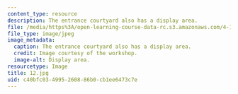 ```yaml
---
content_type: resource
description: The entrance courtyard also has a display area.
file: /media/https%3A/open-learning-course-data-rc.s3.amazonaws.com/4-170-ecuador-workshop-fall-2006/c40bfc034995260886b0cb1ee6473c7e_12.jpg
file_type: image/jpeg
image_metadata:
  caption: The entrance courtyard also has a display area.
  credit: Image courtesy of the workshop.
  image-alt: Display area.
resourcetype: Image
title: 12.jpg
uid: c40bfc03-4995-2608-86b0-cb1ee6473c7e
---
```

